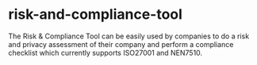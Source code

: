 # risk-and-compliance-tool
The Risk &amp; Compliance Tool can be easily used by companies to do a risk and privacy assessment of their company and perform a compliance checklist which currently supports ISO27001 and NEN7510.
